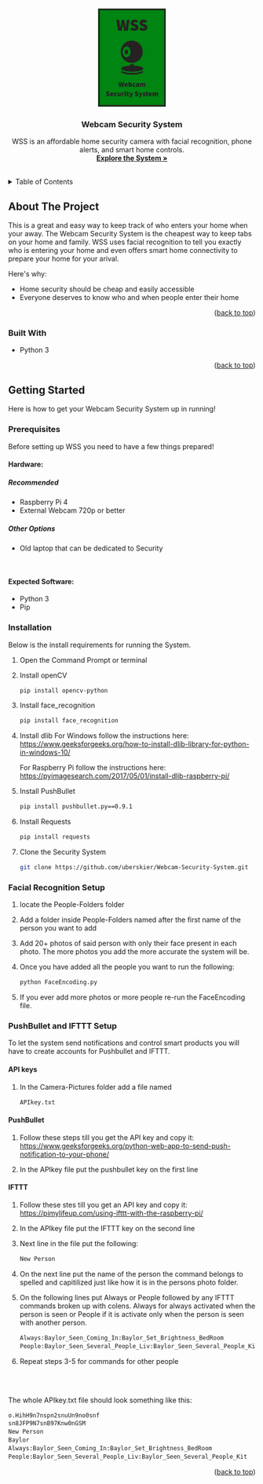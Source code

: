 <!-- PROJECT LOGO -->
<br />
<div align="center">
  <a href="https://github.com/uberskier/Webcam-Security-System">
    <img src="ReadMe-Images/Webcam-Security-System-Logo-Crop.jpg" alt="Logo" width="138" height="200">
  </a>

  <h3 align="center">Webcam Security System</h3>

  <p align="center">
    WSS is an affordable home security camera with facial recognition, phone alerts, and smart home controls. 
    <br />
    <a href="https://github.com/uberskier/Webcam-Security-System"><strong>Explore the System »</strong></a>
    <br />
    <br />
  </p>
</div>


<!-- TABLE OF CONTENTS -->
<details>
  <summary>Table of Contents</summary>
  <ol>
    <li>
      <a href="#about-the-project">About The Project</a>
      <ul>
        <li><a href="#built-with">Built With</a></li>
      </ul>
    </li>
    <li>
      <a href="#getting-started">Getting Started</a>
      <ul>
        <li><a href="#prerequisites">Prerequisites</a></li>
        <li><a href="#installation">Installation</a></li>
      </ul>
    </li>
    <li><a href="#usage">Usage</a></li>
    <li><a href="#contact">Contact</a></li>
  </ol>
</details>


<!-- ABOUT THE PROJECT -->
## About The Project

This is a great and easy way to keep track of who enters your home when your away. The Webcam Security System is the cheapest way to keep tabs on your home and family. WSS uses facial recognition to tell you exactly who is entering your home and even offers smart home connectivity to prepare your home for your arival. 

Here's why:
* Home security should be cheap and easily accessible 
* Everyone deserves to know who and when people enter their home

<p align="right">(<a href="#readme-top">back to top</a>)</p>



### Built With

* Python 3

<p align="right">(<a href="#readme-top">back to top</a>)</p>


<!-- GETTING STARTED -->
## Getting Started

Here is how to get your Webcam Security System up in running!

### Prerequisites

Before setting up WSS you need to have a few things prepared!

#### Hardware:

##### Recommended 
* Raspberry Pi 4
* External Webcam 720p or better
##### Other Options 
* Old laptop that can be dedicated to Security

<br />

#### Expected Software:
* Python 3
* Pip



### Installation

Below is the install requirements for running the System.

1. Open the Command Prompt or terminal

2. Install openCV
   ```sh
   pip install opencv-python
   ```

3. Install face_recognition
   ```sh
   pip install face_recognition
   ```

4. Install dlib 
   For Windows follow the instructions here: 
   https://www.geeksforgeeks.org/how-to-install-dlib-library-for-python-in-windows-10/
   
   For Raspberry Pi follow the instructions here:
   https://pyimagesearch.com/2017/05/01/install-dlib-raspberry-pi/

5. Install PushBullet
   ```sh
   pip install pushbullet.py==0.9.1
   ```

6. Install Requests
   ```sh
   pip install requests
   ```

7. Clone the Security System
   ```sh
   git clone https://github.com/uberskier/Webcam-Security-System.git
   ```



### Facial Recognition Setup

1. locate the People-Folders folder

2. Add a folder inside People-Folders named after the first name of the person you want to add

3. Add 20+ photos of said person with only their face present in each photo. The more photos you add the more accurate the system will be.

4. Once you have added all the people you want to run the following:
   ```sh
   python FaceEncoding.py
   ```
5. If you ever add more photos or more people re-run the FaceEncoding file.


### PushBullet and IFTTT Setup

To let the system send notifications and control smart products you will have to create accounts for Pushbullet and IFTTT.

#### API keys
1. In the Camera-Pictures folder add a file named
   ```sh
   APIkey.txt
   ```

#### PushBullet 

1. Follow these steps till you get the API key and copy it:
   https://www.geeksforgeeks.org/python-web-app-to-send-push-notification-to-your-phone/

2. In the APIkey file put the pushbullet key on the first line


#### IFTTT

1. Follow these stes till you get an API key and copy it:
   https://pimylifeup.com/using-ifttt-with-the-raspberry-pi/

2. In the APIkey file put the IFTTT key on the second line

3. Next line in the file put the following:
   ```sh
   New Person
   ```
4. On the next line put the name of the person the command belongs to spelled and capitilized just like how it is in the persons photo folder.

5. On the following lines put Always or People followed by any IFTTT commands broken up with colens. Always for always activated when the person is seen or People if it is activate only when the person is seen with another person. 
   ```sh
   Always:Baylor_Seen_Coming_In:Baylor_Set_Brightness_BedRoom
   People:Baylor_Seen_Several_People_Liv:Baylor_Seen_Several_People_Kit
   ```

6. Repeat steps 3-5 for commands for other people

<br />
<br />

The whole APIkey.txt file should look something like this:
```sh
o.HihH9n7nspn2snuUn9no0snf
sn8JFP9N7snB97Knw0nGSM
New Person
Baylor
Always:Baylor_Seen_Coming_In:Baylor_Set_Brightness_BedRoom
People:Baylor_Seen_Several_People_Liv:Baylor_Seen_Several_People_Kit
```

<p align="right">(<a href="#readme-top">back to top</a>)</p>
